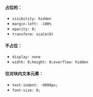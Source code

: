 #### 占位的：

* ``visibitity: hidden``
* ``margin-left: -100%``
* ``opacity: 0;``
* ``transform: scale(0)``

#### 不占位：

* ``display: none``
* ``width: 0;height: 0;overflow: hidden``

#### 仅对块内文本元素：

* ``text-indent: -9999px;``
* ``font-size: 0;``